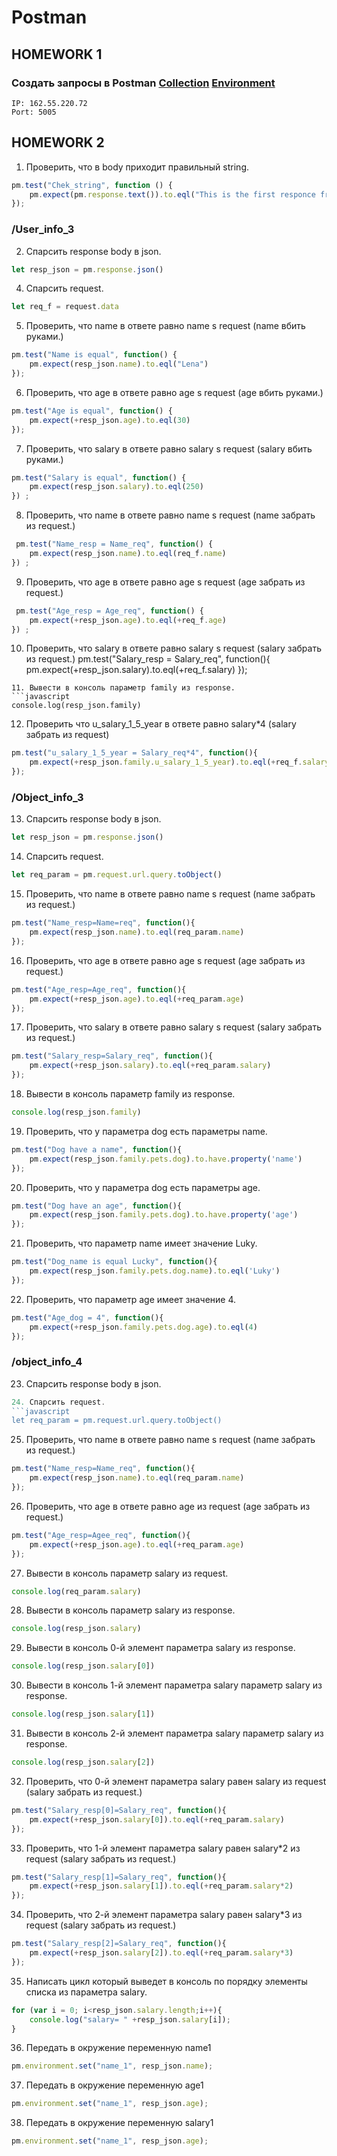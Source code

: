 # Postman

## HOMEWORK 1
### Создать запросы в Postman  [Collection](https://github.com/LazVal/Postman/blob/main/DZ.postman_collection.json) [Environment](https://github.com/LazVal/Postman/blob/main/DZ.postman_environment.json)

```Protocol: http
IP: 162.55.220.72
Port: 5005
```
## HOMEWORK 2

1. Проверить, что в body приходит правильный string.
```javascript
pm.test("Chek_string", function () {
    pm.expect(pm.response.text()).to.eql("This is the first responce from server!ss")
});
```
### /User_info_3
2. Спарсить response body в json.
```javascript
let resp_json = pm.response.json()
```
4. Спарсить request.
```javascript   
let req_f = request.data
```
5. Проверить, что name в ответе равно name s request (name вбить руками.)
```javascript 
pm.test("Name is equal", function() {
    pm.expect(resp_json.name).to.eql("Lena")
});
```
6. Проверить, что age в ответе равно age s request (age вбить руками.)
```javascript 
pm.test("Age is equal", function() {
    pm.expect(+resp_json.age).to.eql(30)
});
```
7. Проверить, что salary в ответе равно salary s request (salary вбить руками.)
```javascript 
pm.test("Salary is equal", function() {
    pm.expect(resp_json.salary).to.eql(250)
}) ;
```   
 8. Проверить, что name в ответе равно name s request (name забрать из request.)
```javascript 
 pm.test("Name_resp = Name_req", function() {
    pm.expect(resp_json.name).to.eql(req_f.name)
}) ;
```
9. Проверить, что age в ответе равно age s request (age забрать из request.)
```javascript 
 pm.test("Age_resp = Age_req", function() {
    pm.expect(+resp_json.age).to.eql(+req_f.age)
}) ;
```
10. Проверить, что salary в ответе равно salary s request (salary забрать из request.)
pm.test("Salary_resp = Salary_req", function(){
    pm.expect(+resp_json.salary).to.eql(+req_f.salary)
});
```
11. Вывести в консоль параметр family из response.
```javascript 
console.log(resp_json.family)
```
12. Проверить что u_salary_1_5_year в ответе равно salary*4 (salary забрать из request)
```javascript 
pm.test("u_salary_1_5_year = Salary_req*4", function(){
    pm.expect(+resp_json.family.u_salary_1_5_year).to.eql(+req_f.salary*4)
});
```
### /Object_info_3
13. Спарсить response body в json.
```javascript 
let resp_json = pm.response.json()
```
14. Спарсить request.
```javascript 
let req_param = pm.request.url.query.toObject()
```
15. Проверить, что name в ответе равно name s request (name забрать из request.)
```javascript 
pm.test("Name_resp=Name=req", function(){
    pm.expect(resp_json.name).to.eql(req_param.name)
});
```
16. Проверить, что age в ответе равно age s request (age забрать из request.)
```javascript 
pm.test("Age_resp=Age_req", function(){
    pm.expect(+resp_json.age).to.eql(+req_param.age)
});
```
17. Проверить, что salary в ответе равно salary s request (salary забрать из request.)
```javascript 
pm.test("Salary_resp=Salary_req", function(){
    pm.expect(+resp_json.salary).to.eql(+req_param.salary)
});
```
18. Вывести в консоль параметр family из response.
```javascript 
console.log(resp_json.family)
```
19. Проверить, что у параметра dog есть параметры name.
```javascript 
pm.test("Dog have a name", function(){
    pm.expect(resp_json.family.pets.dog).to.have.property('name')
});
```
20. Проверить, что у параметра dog есть параметры age.
```javascript 
pm.test("Dog have an age", function(){
    pm.expect(resp_json.family.pets.dog).to.have.property('age')
});
```
21. Проверить, что параметр name имеет значение Luky.
```javascript 
pm.test("Dog_name is equal Lucky", function(){
    pm.expect(resp_json.family.pets.dog.name).to.eql('Luky')
});
```
22. Проверить, что параметр age имеет значение 4.
```javascript 
pm.test("Age_dog = 4", function(){
    pm.expect(+resp_json.family.pets.dog.age).to.eql(4)
});
```
### /object_info_4
23. Спарсить response body в json.

```javascript let resp_json = pm.response.json()
24. Спарсить request.
```javascript 
let req_param = pm.request.url.query.toObject()
```
25. Проверить, что name в ответе равно name s request (name забрать из request.)
```javascript 
pm.test("Name_resp=Name_req", function(){
    pm.expect(resp_json.name).to.eql(req_param.name)
});
```
26. Проверить, что age в ответе равно age из request (age забрать из request.)
```javascript 
pm.test("Age_resp=Agee_req", function(){
    pm.expect(+resp_json.age).to.eql(+req_param.age)
});
```
27. Вывести в консоль параметр salary из request.
```javascript 
console.log(req_param.salary)
```
28. Вывести в консоль параметр salary из response.
```javascript 
console.log(resp_json.salary)
```
29. Вывести в консоль 0-й элемент параметра salary из response.
```javascript 
console.log(resp_json.salary[0])
```
30. Вывести в консоль 1-й элемент параметра salary параметр salary из response.
```javascript 
console.log(resp_json.salary[1])
```
31. Вывести в консоль 2-й элемент параметра salary параметр salary из response.
```javascript 
console.log(resp_json.salary[2])
```
32. Проверить, что 0-й элемент параметра salary равен salary из request (salary забрать из request.)
```javascript 
pm.test("Salary_resp[0]=Salary_req", function(){
    pm.expect(+resp_json.salary[0]).to.eql(+req_param.salary)
});
```
33. Проверить, что 1-й элемент параметра salary равен salary*2 из request (salary забрать из request.)
```javascript 
pm.test("Salary_resp[1]=Salary_req", function(){
    pm.expect(+resp_json.salary[1]).to.eql(+req_param.salary*2)
});
```
34. Проверить, что 2-й элемент параметра salary равен salary*3 из request (salary забрать из request.)
```javascript 
pm.test("Salary_resp[2]=Salary_req", function(){
    pm.expect(+resp_json.salary[2]).to.eql(+req_param.salary*3)
});
```
35. Написать цикл который выведет в консоль по порядку элементы списка из параметра salary.
```javascript 
for (var i = 0; i<resp_json.salary.length;i++){
    console.log("salary= " +resp_json.salary[i]);
}
```
36. Передать в окружение переменную name1
```javascript 
pm.environment.set("name_1", resp_json.name);
```
37. Передать в окружение переменную age1
```javascript 
pm.environment.set("name_1", resp_json.age);
```
38. Передать в окружение переменную salary1
```javascript 
pm.environment.set("name_1", resp_json.age);
```


